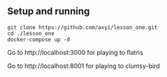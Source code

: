 ## Setup and running

```
git clone https://github.com/axyi/lesson_one.git
cd ./lesson_one
docker-compose up -d
```

Go to http://localhost:3000 for playing to flatris

Go to http://localhost:8001 for playing to clumsy-bird
